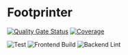 # Footprinter

[![Quality Gate Status](https://sonarcloud.io/api/project_badges/measure?project=swsnu_swppfall2022-team5&metric=alert_status)](https://sonarcloud.io/summary/new_code?id=swsnu_swppfall2022-team5)
[![Coverage](https://sonarcloud.io/api/project_badges/measure?project=swsnu_swppfall2022-team5&metric=coverage)](https://sonarcloud.io/summary/new_code?id=swsnu_swppfall2022-team5)

![Test](https://github.com/swsnu/swppfall2022-team5/actions/workflows/test.yaml/badge.svg)
![Frontend Build](https://github.com/swsnu/swppfall2022-team5/actions/workflows/frontend-build.yaml/badge.svg)
![Backend Lint](https://github.com/swsnu/swppfall2022-team5/actions/workflows/backend-lint.yaml/badge.svg)
